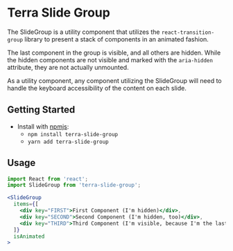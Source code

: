 # Terra Slide Group

The SlideGroup is a utility component that utilizes the `react-transition-group` library to present a stack of components in an
animated fashion.

The last component in the group is visible, and all others are hidden. While the hidden components are not visible and
marked with the `aria-hidden` attribute, they are not actually unmounted.

As a utility component, any component utilizing the SlideGroup will need to handle the keyboard accessibility of the content on each slide. 

## Getting Started

- Install with [npmjs](https://www.npmjs.com):
  - `npm install terra-slide-group`
  - `yarn add terra-slide-group`

## Usage

```jsx
import React from 'react';
import SlideGroup from 'terra-slide-group';

<SlideGroup
  items={[
    <div key="FIRST">First Component (I'm hidden)</div>,
    <div key="SECOND">Second Component (I'm hidden, too)</div>,
    <div key="THIRD">Third Component (I'm visible, because I'm the last component in the stack)</div>,
  ]}
  isAnimated
>
```
